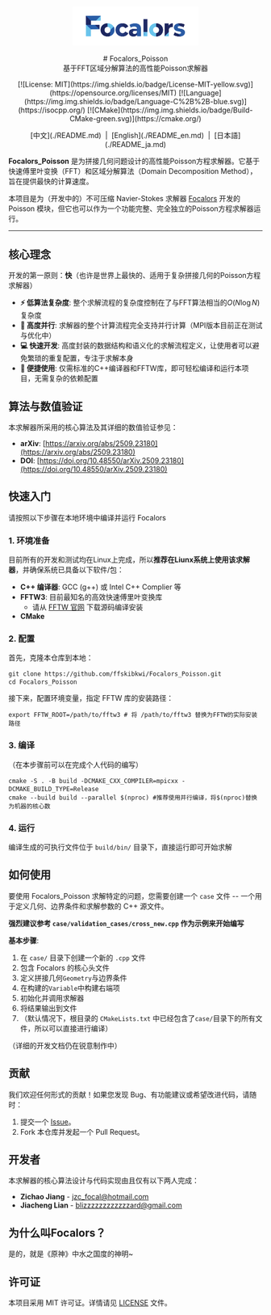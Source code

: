 
<div align="center">
  <img src="Focalors_logo.png" alt="Focalors Logo" width="250"/>
</div>
<p align="center">
  # Focalors_Poisson
  <br/>
  基于FFT区域分解算法的高性能Poisson求解器
</p>
<p align="center">
  [![License: MIT](https://img.shields.io/badge/License-MIT-yellow.svg)](https://opensource.org/licenses/MIT)
  [![Language](https://img.img.shields.io/badge/Language-C%2B%2B-blue.svg)](https://isocpp.org/)
  [![CMake](https://img.img.shields.io/badge/Build-CMake-green.svg)](https://cmake.org/)
</p>
<p align="center">
  [中文](./README.md)&nbsp;&nbsp;|&nbsp;&nbsp;[English](./README_en.md)&nbsp;&nbsp;|&nbsp;&nbsp;[日本語](./README_ja.md)
</p>

**Focalors_Poisson** 是为拼接几何问题设计的高性能Poisson方程求解器。它基于快速傅里叶变换（FFT）和区域分解算法（Domain Decomposition Method），旨在提供最快的计算速度。

本项目是为（开发中的）不可压缩 Navier-Stokes 求解器 [Focalors]() 开发的 Poisson 模块，但它也可以作为一个功能完整、完全独立的Poisson方程求解器运行。

---

## 核心理念

开发的第一原则：**快**（也许是世界上最快的、适用于复杂拼接几何的Poisson方程求解器）

*   **⚡️ 低算法复杂度**: 整个求解流程的复杂度控制在了与FFT算法相当的$O\left(N \log N\right)$复杂度
*   **🚀 高度并行**: 求解器的整个计算流程完全支持并行计算（MPI版本目前正在测试与优化中）
*   **💻 快速开发**: 高度封装的数据结构和语义化的求解流程定义，让使用者可以避免繁琐的重复配置，专注于求解本身
*   **🔧 便捷使用**: 仅需标准的C++编译器和FFTW库，即可轻松编译和运行本项目，无需复杂的依赖配置

## 算法与数值验证

本求解器所采用的核心算法及其详细的数值验证参见：

*   **arXiv**: [https://arxiv.org/abs/2509.23180](https://arxiv.org/abs/2509.23180)
*   **DOI**: [https://doi.org/10.48550/arXiv.2509.23180](https://doi.org/10.48550/arXiv.2509.23180)

## 快速入门

请按照以下步骤在本地环境中编译并运行 Focalors

### 1. 环境准备

目前所有的开发和测试均在Linux上完成，所以**推荐在Liunx系统上使用该求解器**，并确保系统已具备以下软件/包：

*   **C++ 编译器**: GCC (g++) 或 Intel C++ Complier 等
*   **FFTW3**: 目前最知名的高效快速傅里叶变换库
    *   请从 [FFTW 官网](http://www.fftw.org/download.html) 下载源码编译安装
*   **CMake**

### 2. 配置

首先，克隆本仓库到本地：
```shell
git clone https://github.com/ffskibkwi/Focalors_Poisson.git
cd Focalors_Poisson
```

接下来，配置环境变量，指定 FFTW 库的安装路径：
```shell
export FFTW_ROOT=/path/to/fftw3 # 将 /path/to/fftw3 替换为FFTW的实际安装路径
```

### 3. 编译
（在本步骤前可以在完成个人代码的编写）

```shell
cmake -S . -B build -DCMAKE_CXX_COMPILER=mpicxx -DCMAKE_BUILD_TYPE=Release
cmake --build build --parallel $(nproc) #推荐使用并行编译，将$(nproc)替换为机器的核心数
```

### 4. 运行

编译生成的可执行文件位于 `build/bin/` 目录下，直接运行即可开始求解

## 如何使用

要使用 Focalors_Poisson 求解特定的问题，您需要创建一个 `case` 文件 -- 一个用于定义几何、边界条件和求解参数的 C++ 源文件。

**强烈建议参考 `case/validation_cases/cross_new.cpp` 作为示例来开始编写**

**基本步骤**:
1.  在 `case/` 目录下创建一个新的 `.cpp` 文件
2.  包含 Focalors 的核心头文件
3.  定义拼接几何`Geometry`与边界条件
4.  在构建的`Variable`中构建右端项
5.  初始化并调用求解器
6.  将结果输出到文件
7.  （默认情况下，根目录的 `CMakeLists.txt` 中已经包含了`case/`目录下的所有文件，所以可以直接进行编译）

（详细的开发文档仍在锐意制作中）

## 贡献

我们欢迎任何形式的贡献！如果您发现 Bug、有功能建议或希望改进代码，请随时：
1.  提交一个 [Issue](https://github.com/your-username/Focalors/issues)。
2.  Fork 本仓库并发起一个 Pull Request。

## 开发者

本求解器的核心算法设计与代码实现由且仅有以下两人完成：

*   **Zichao Jiang** - [jzc_focal@hotmail.com](mailto:jzc_focal@hotmail.com)
*   **Jiacheng Lian** - [blizzzzzzzzzzzzard@gmail.com](mailto:blizzzzzzzzzzzzard@gmail.com)

## 为什么叫Focalors？
是的，就是《原神》中水之国度的神明~

## 许可证

本项目采用 MIT 许可证。详情请见 [LICENSE](LICENSE) 文件。
